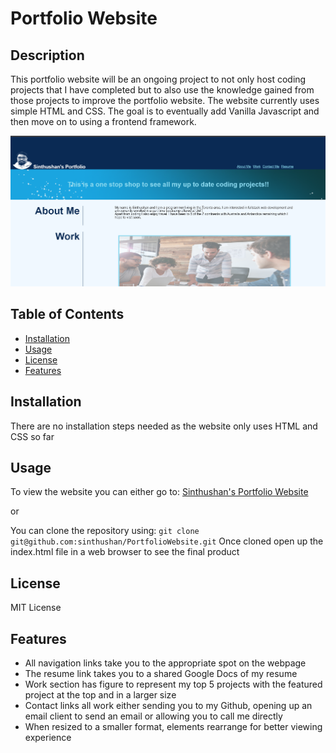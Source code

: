 # Portfolio Website

## Description

This portfolio website will be an ongoing project to not only host coding projects that I have completed but to also use the knowledge gained from those projects to improve the portfolio website. The website currently uses simple HTML and CSS. The goal is to eventually add Vanilla Javascript and then move on to using a frontend framework.

![Screenshot of my portfolio website](./Assets/images/WebsiteScreenshot.PNG)

## Table of Contents

- [Installation](#installation)
- [Usage](#usage)
- [License](#license)
- [Features](#Features)

## Installation

There are no installation steps needed as the website only uses HTML and CSS so far

## Usage

To view the website you can either go to: [Sinthushan's Portfolio Website](https://sinthushan.github.io/PortfolioWebsite)

or

You can clone the repository using: `git clone git@github.com:sinthushan/PortfolioWebsite.git`
Once cloned open up the index.html file in a web browser to see the final product

## License

MIT License

## Features

- All navigation links take you to the appropriate spot on the webpage
- The resume link takes you to a shared Google Docs of my resume
- Work section has figure to represent my top 5 projects with the featured project at the top and in a larger size
- Contact links all work either sending you to my Github, opening up an email client to send an email or allowing you to call me directly
- When resized to a smaller format, elements rearrange for better viewing experience
